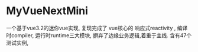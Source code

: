 # MyVueNextMini
一个基于vue3.2的迷你vue实现, 复现完成了 vue核心的 响应式reactivity , 编译时compiler, 运行时runtime三大模块,   摒弃了边缘业务逻辑,着重于主线.  含有47个测试实例,
